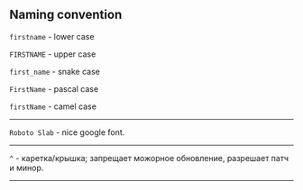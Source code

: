 ## Naming convention

`firstname` - lower case

`FIRSTNAME` - upper case

`first_name` - snake case

`FirstName` - pascal case

`firstName` - camel case

___

`Roboto Slab` - nice google font.

___

`^` - каретка/крышка; запрещает можорное обновление, разрешает патч и минор.

___
